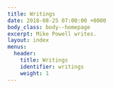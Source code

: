 ```yaml
---
title: Writings
date: 2018-08-25 07:00:00 +0000
body_class: body--homepage
excerpt: Mike Powell writes.
layout: index
menus:
  header:
    title: Writings
    identifier: writings
    weight: 1
---
```

